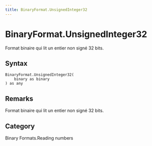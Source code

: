 ```yaml
---
title: BinaryFormat.UnsignedInteger32
---
```


# BinaryFormat.UnsignedInteger32


Format binaire qui lit un entier non signé 32 bits.


## Syntax

```powerquery
BinaryFormat.UnsignedInteger32(
    binary as binary
) as any
```


## Remarks

Format binaire qui lit un entier non signé 32 bits.



## Category
Binary Formats.Reading numbers
